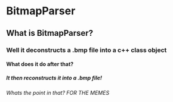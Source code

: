 # BitmapParser
## What is BitmapParser?
### Well it deconstructs a .bmp file into a c++ class object
#### What does it do after that?
##### It then reconstructs it into a .bmp file!
###### Whats the point in that? FOR THE MEMES
